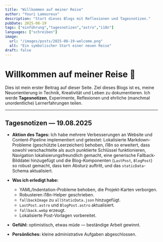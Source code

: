 ```yaml
---
title: "Willkommen auf meiner Reise"
author: "Youri Lamoureux"
description: "Start dieses Blogs mit Reflexionen und Tagesnotizen."
pubDate: 2025-08-19
tags: ["einführung","tagesnotizen","astro","i18n"]
languages: ["schreiben"]
image:
  url: "/images/posts/2025-08-19-welcome.png"
  alt: "Ein symbolischer Start einer neuen Reise"
draft: false
---
```


# Willkommen auf meiner Reise 🚀

Dies ist mein erster Beitrag auf dieser Seite. Ziel dieses Blogs ist es, meine Neuorientierung in Technik, Kreativität und Leben zu dokumentieren. Ich werde **Tagesnotizen**, Experimente, Reflexionen und ehrliche (manchmal unordentliche) Lernerfahrungen teilen.

---

## Tagesnotizen — 19.08.2025

- **Aktion des Tages:** Ich habe mehrere Verbesserungen an Website und Content-Pipeline implementiert und getestet: Lokalisierte Markdown-Probleme (geschützte Leerzeichen) behoben, i18n so erweitert, dass sowohl verschachtelte als auch punktierte Schlüssel funktionieren, Navigation lokalisierungsfreundlich gemacht, eine generische Fallback-Bilddatei hinzugefügt und die Blog-Komponenten (`LastPost`, `BlogPost`) so robust gemacht, dass kein Absturz auftritt, und das `staticData`-Schema aktualisiert.

- **Was ich erledigt habe:**
  - YAML/Indentation-Probleme behoben, die Projekt-Karten verborgen.
  - Robusteren i18n-Helper geschrieben.
  - `fallbackImage` zu `allStaticData.json` hinzugefügt.
  - `LastPost.astro` und `BlogPost.astro` aktualisiert.
  - `fallback.webp` erzeugt.
  - Lokalisierte Post-Vorlagen vorbereitet.

- **Gefühl:** optimistisch, etwas müde — beständige Arbeit gewinnt.

- **Persönliches:** kleine administrative Aufgaben abgeschlossen.
